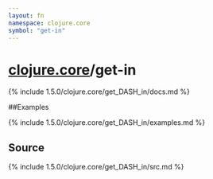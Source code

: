 ```yaml
---
layout: fn
namespace: clojure.core
symbol: "get-in"
---
```


# [clojure.core](../)/get-in

{% include 1.5.0/clojure.core/get_DASH_in/docs.md %}

##Examples

{% include 1.5.0/clojure.core/get_DASH_in/examples.md %}
## Source
{% include 1.5.0/clojure.core/get_DASH_in/src.md %}

